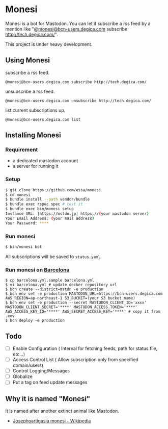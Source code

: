 
# Monesi

Monesi is a bot for Mastodon. You can let it subscribe a rss feed by a mention like "@monesi@bcn-users.degica.com subscribe http://tech.degica.com/".

This project is under heavy development.

## Using Monesi

subscribe a rss feed.

```
@monesi@bcn-users.degica.com subscribe http://tech.degica.com/
```

unsubscribe a rss feed.

```
@monesi@bcn-users.degica.com unsubscribe http://tech.degica.com/
```

list current subscriptions up.

```
@monesi@bcn-users.degica.com list
```

## Installing Monesi

### Requirement

* a dedicated mastodon account
* a server for running it


### Setup

```bash
$ git clone https://github.com/essa/monesi
$ cd monesi
$ bundle install --path vendor/bundle
$ bundle exec rspec spec # test it
$ bundle exec bin/monesi setup
Instance URL: |https://mstdn.jp| https://(your mastodon server)
Your Email Address: (your mail address)
Your Password: ****
```

### Run monesi

```bash
$ bin/monesi bot
```

All subscriptions will be saved to `status.yaml`. 

### Run monesi on [Barcelona](https://github.com/degica/barcelona)

```
$ cp barcelona.yml.sample barcelona.yml
$ vi barcelona.yml # update docker repository url
$ bcn create --district=mstdn -e production
$ bcn env set -e production MASTODON_URL=https://bcn-users.degica.com AWS_REGION=ap-northeast-1 S3_BUCKET=(your S3 bucket name)
$ bcn env set -e production --secret MASTODON_CLIENT_ID='xxxx' MASTODON_CLIENT_SECRET='****' MASTODON_ACCESS_TOKEN='****' AWS_ACCESS_KEY_ID='****' AWS_SECRET_ACCESS_KEY='****' # copy it from .env
$ bcn deploy -e production
```

## Todo

* [ ] Enable Configuration ( Interval for fetching feeds, path for status file, etc...)
* [ ] Access Control List ( Allow subscription only from specified domain/users)
* [ ] Control Logging/Messages
* [ ] Globalize
* [ ] Put a tag on feed update messages

## Why it is named "Monesi"

It is named after another extinct animal like Mastodon.

* [Josephoartigasia monesi \- Wikipedia](https://en.wikipedia.org/wiki/Josephoartigasia_monesi)

